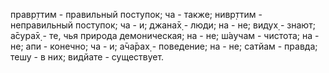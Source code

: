 правр̣ттим - правильный поступок; ча - также; нивр̣ттим - неправильный поступок; ча - и; джана̄х̣ - люди; на - не; видух̣ - знают; а̄сура̄х̣ - те, чья природа демоническая; на - не; ш́аучам - чистота; на - не; апи - конечно; ча - и; а̄ча̄рах̣ - поведение; на - не; сатйам - правда; тешу - в них; видйате - существует.